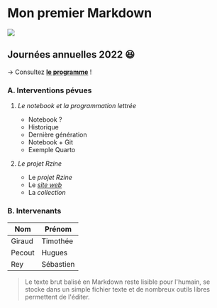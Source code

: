 # Mon premier Markdown

![](https://gapn.hypotheses.org/files/2020/10/mate-300x61.jpg)

## Journées annuelles 2022 :satisfied:

-> Consultez [**le programme**](https://ja-mate2022.sciencesconf.org/resource/page/id/1) !

### A. Interventions pévues

1. *Le notebook et la programmation lettrée*
    - Notebook ?
    - Historique
    - Dernière génération
    - Notebook + Git
    - Exemple Quarto
    
3. *Le projet Rzine*
    - Le *projet Rzine*
    - Le [*site web*](rzine.fr)
    - La *collection*
    
### B. Intervenants

| Nom    | Prénom      | 
| ------ | ----------- |
| Giraud | Timothée    |
| Pecout | Hugues      | 
| Rey    | Sébastien   |


> Le texte brut balisé en Markdown reste lisible pour l'humain, se stocke dans un simple fichier texte et de nombreux outils libres permettent de l'éditer.




